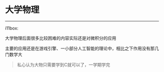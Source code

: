 # 大学物理
---

i11box:

大学物理后面很多比较困难的内容实际还是对微积分的应用

主要的应用还是在游戏引擎、一小部分人工智能的理论中，相比之下作用没有那几门数学大

> 私心认为大物只需要学到C就可以了，一学期学完